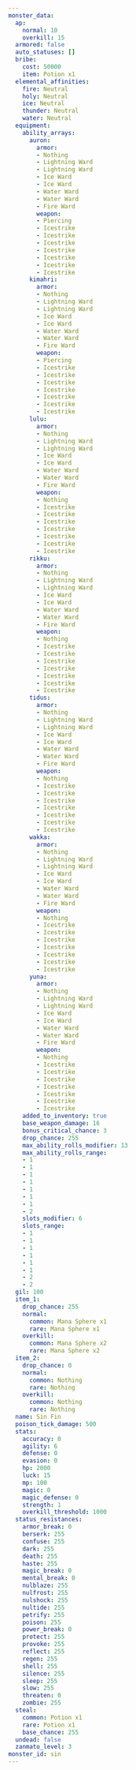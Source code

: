 ```yaml
---
monster_data:
  ap:
    normal: 10
    overkill: 15
  armored: false
  auto_statuses: []
  bribe:
    cost: 50000
    item: Potion x1
  elemental_affinities:
    fire: Neutral
    holy: Neutral
    ice: Neutral
    thunder: Neutral
    water: Neutral
  equipment:
    ability_arrays:
      auron:
        armor:
        - Nothing
        - Lightning Ward
        - Lightning Ward
        - Ice Ward
        - Ice Ward
        - Water Ward
        - Water Ward
        - Fire Ward
        weapon:
        - Piercing
        - Icestrike
        - Icestrike
        - Icestrike
        - Icestrike
        - Icestrike
        - Icestrike
        - Icestrike
      kimahri:
        armor:
        - Nothing
        - Lightning Ward
        - Lightning Ward
        - Ice Ward
        - Ice Ward
        - Water Ward
        - Water Ward
        - Fire Ward
        weapon:
        - Piercing
        - Icestrike
        - Icestrike
        - Icestrike
        - Icestrike
        - Icestrike
        - Icestrike
        - Icestrike
      lulu:
        armor:
        - Nothing
        - Lightning Ward
        - Lightning Ward
        - Ice Ward
        - Ice Ward
        - Water Ward
        - Water Ward
        - Fire Ward
        weapon:
        - Nothing
        - Icestrike
        - Icestrike
        - Icestrike
        - Icestrike
        - Icestrike
        - Icestrike
        - Icestrike
      rikku:
        armor:
        - Nothing
        - Lightning Ward
        - Lightning Ward
        - Ice Ward
        - Ice Ward
        - Water Ward
        - Water Ward
        - Fire Ward
        weapon:
        - Nothing
        - Icestrike
        - Icestrike
        - Icestrike
        - Icestrike
        - Icestrike
        - Icestrike
        - Icestrike
      tidus:
        armor:
        - Nothing
        - Lightning Ward
        - Lightning Ward
        - Ice Ward
        - Ice Ward
        - Water Ward
        - Water Ward
        - Fire Ward
        weapon:
        - Nothing
        - Icestrike
        - Icestrike
        - Icestrike
        - Icestrike
        - Icestrike
        - Icestrike
        - Icestrike
      wakka:
        armor:
        - Nothing
        - Lightning Ward
        - Lightning Ward
        - Ice Ward
        - Ice Ward
        - Water Ward
        - Water Ward
        - Fire Ward
        weapon:
        - Nothing
        - Icestrike
        - Icestrike
        - Icestrike
        - Icestrike
        - Icestrike
        - Icestrike
        - Icestrike
      yuna:
        armor:
        - Nothing
        - Lightning Ward
        - Lightning Ward
        - Ice Ward
        - Ice Ward
        - Water Ward
        - Water Ward
        - Fire Ward
        weapon:
        - Nothing
        - Icestrike
        - Icestrike
        - Icestrike
        - Icestrike
        - Icestrike
        - Icestrike
        - Icestrike
    added_to_inventory: true
    base_weapon_damage: 16
    bonus_critical_chance: 3
    drop_chance: 255
    max_ability_rolls_modifier: 13
    max_ability_rolls_range:
    - 1
    - 1
    - 1
    - 1
    - 1
    - 1
    - 1
    - 2
    slots_modifier: 6
    slots_range:
    - 1
    - 1
    - 1
    - 1
    - 1
    - 1
    - 2
    - 2
  gil: 100
  item_1:
    drop_chance: 255
    normal:
      common: Mana Sphere x1
      rare: Mana Sphere x1
    overkill:
      common: Mana Sphere x2
      rare: Mana Sphere x2
  item_2:
    drop_chance: 0
    normal:
      common: Nothing
      rare: Nothing
    overkill:
      common: Nothing
      rare: Nothing
  name: Sin Fin
  poison_tick_damage: 500
  stats:
    accuracy: 0
    agility: 6
    defense: 0
    evasion: 0
    hp: 2000
    luck: 15
    mp: 100
    magic: 0
    magic_defense: 0
    strength: 1
    overkill_threshold: 1000
  status_resistances:
    armor_break: 0
    berserk: 255
    confuse: 255
    dark: 255
    death: 255
    haste: 255
    magic_break: 0
    mental_break: 0
    nulblaze: 255
    nulfrost: 255
    nulshock: 255
    nultide: 255
    petrify: 255
    poison: 255
    power_break: 0
    protect: 255
    provoke: 255
    reflect: 255
    regen: 255
    shell: 255
    silence: 255
    sleep: 255
    slow: 255
    threaten: 0
    zombie: 255
  steal:
    common: Potion x1
    rare: Potion x1
    base_chance: 255
  undead: false
  zanmato_level: 3
monster_id: sin
---
```

